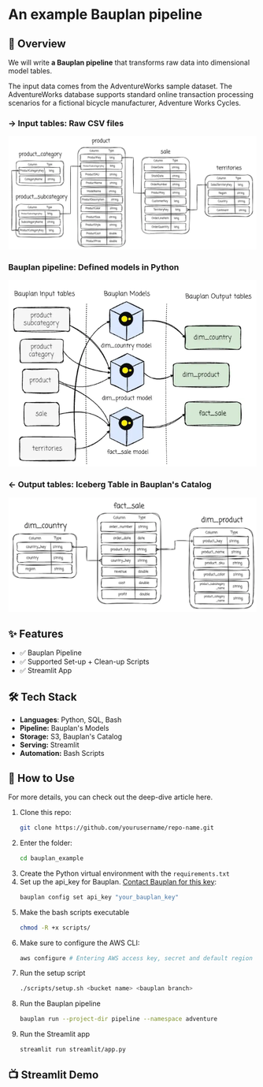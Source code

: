 # An example Bauplan pipeline

## 🚀 Overview
We will write **a Bauplan pipeline** that transforms raw data into dimensional model tables.

The input data comes from the AdventureWorks sample dataset. The AdventureWorks database supports standard online transaction processing scenarios for a fictional bicycle manufacturer, Adventure Works Cycles.

### → Input tables: Raw CSV files
![Input tables](input.webp)

### Bauplan pipeline: Defined models in Python
![Bauplan pipeline](bauplan_pipeline.webp)

### ← Output tables: Iceberg Table in Bauplan's Catalog
![Output tables](output.webp)


## ✨ Features
- ✅ Bauplan Pipeline 
- ✅ Supported Set-up + Clean-up Scripts 
- ✅ Streamlit App


## 🛠️ Tech Stack
- **Languages**: Python, SQL, Bash
- **Pipeline:** Bauplan's Models
- **Storage:** S3, Bauplan's Catalog
- **Serving:** Streamlit
- **Automation:** Bash Scripts

## 🎯 How to Use
For more details, you can check out the deep-dive article here.
1. Clone this repo:
   ```bash
   git clone https://github.com/yourusername/repo-name.git
2. Enter the folder:
   ```bash
   cd bauplan_example
3. Create the Python virtual environment with the ```requirements.txt```
4. Set up the api_key for Bauplan. [Contact Bauplan for this key](https://www.bauplanlabs.com/#join):
   ```bash
   bauplan config set api_key "your_bauplan_key"
5. Make the bash scripts executable
   ```bash
   chmod -R +x scripts/ 
6. Make sure to configure the AWS CLI:
   ```bash
   aws configure # Entering AWS access key, secret and default region
7. Run the setup script
   ```bash
   ./scripts/setup.sh <bucket name> <bauplan branch>
8. Run the Bauplan pipeline
    ```bash
    bauplan run --project-dir pipeline --namespace adventure 
9. Run the Streamlit app
    ```bash
    streamlit run streamlit/app.py
## 📺 Streamlit Demo


